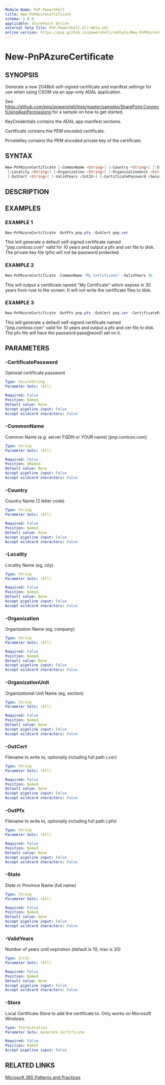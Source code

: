 ```yaml
---
Module Name: PnP.PowerShell
title: New-PnPAzureCertificate
schema: 2.0.0
applicable: SharePoint Online
external help file: PnP.PowerShell.dll-Help.xml
online version: https://pnp.github.io/powershell/cmdlets/New-PnPAzureCertificate.html
---
```

 
# New-PnPAzureCertificate

## SYNOPSIS
Generate a new 2048bit self-signed certificate and manifest settings for use when using CSOM via an app-only ADAL application.

See https://github.com/pnp/powershell/tree/master/samples/SharePoint.ConnectUsingAppPermissions for a sample on how to get started.

KeyCredentials contains the ADAL app manifest sections.

Certificate contains the PEM encoded certificate.

PrivateKey contains the PEM encoded private key of the certificate.

## SYNTAX

```powershell
New-PnPAzureCertificate [-CommonName <String>] [-Country <String>] [-State <String>]
 [-Locality <String>] [-Organization <String>] [-OrganizationUnit <String>] [-OutPfx <String>]
 [-OutCert <String>] [-ValidYears <Int32>] [-CertificatePassword <SecureString>] [-Store <StoreLocation>] [<CommonParameters>]
```

## DESCRIPTION

## EXAMPLES

### EXAMPLE 1
```powershell
New-PnPAzureCertificate -OutPfx pnp.pfx -OutCert pnp.cer
```

This will generate a default self-signed certificate named "pnp.contoso.com" valid for 10 years and output a pfx and cer file to disk. The private key file (pfx) will not be password protected.

### EXAMPLE 2
```powershell
New-PnPAzureCertificate -CommonName "My Certificate" -ValidYears 30
```

This will output a certificate named "My Certificate" which expires in 30 years from now to the screen. It will not write the certificate files to disk.

### EXAMPLE 3
```powershell
New-PnPAzureCertificate -OutPfx pnp.pfx -OutCert pnp.cer -CertificatePassword (ConvertTo-SecureString -String "pass@word1" -AsPlainText -Force)
```

This will generate a default self-signed certificate named "pnp.contoso.com" valid for 10 years and output a pfx and cer file to disk. The pfx file will have the password pass@word1 set on it.

## PARAMETERS

### -CertificatePassword
Optional certificate password

```yaml
Type: SecureString
Parameter Sets: (All)

Required: False
Position: Named
Default value: None
Accept pipeline input: False
Accept wildcard characters: False
```

### -CommonName
Common Name (e.g. server FQDN or YOUR name) [pnp.contoso.com]

```yaml
Type: String
Parameter Sets: (All)

Required: False
Position: 0Named
Default value: None
Accept pipeline input: False
Accept wildcard characters: False
```

### -Country
Country Name (2 letter code)

```yaml
Type: String
Parameter Sets: (All)

Required: False
Position: Named
Default value: None
Accept pipeline input: False
Accept wildcard characters: False
```

### -Locality
Locality Name (eg, city)

```yaml
Type: String
Parameter Sets: (All)

Required: False
Position: Named
Default value: None
Accept pipeline input: False
Accept wildcard characters: False
```

### -Organization
Organization Name (eg, company)

```yaml
Type: String
Parameter Sets: (All)

Required: False
Position: Named
Default value: None
Accept pipeline input: False
Accept wildcard characters: False
```

### -OrganizationUnit
Organizational Unit Name (eg, section)

```yaml
Type: String
Parameter Sets: (All)

Required: False
Position: Named
Default value: None
Accept pipeline input: False
Accept wildcard characters: False
```

### -OutCert
Filename to write to, optionally including full path (.cer)

```yaml
Type: String
Parameter Sets: (All)

Required: False
Position: Named
Default value: None
Accept pipeline input: False
Accept wildcard characters: False
```

### -OutPfx
Filename to write to, optionally including full path (.pfx)

```yaml
Type: String
Parameter Sets: (All)

Required: False
Position: Named
Default value: None
Accept pipeline input: False
Accept wildcard characters: False
```

### -State
State or Province Name (full name)

```yaml
Type: String
Parameter Sets: (All)

Required: False
Position: Named
Default value: None
Accept pipeline input: False
Accept wildcard characters: False
```

### -ValidYears
Number of years until expiration (default is 10, max is 30)

```yaml
Type: Int32
Parameter Sets: (All)

Required: False
Position: Named
Default value: None
Accept pipeline input: False
Accept wildcard characters: False
```

### -Store
Local Certificate Store to add the certificate to. Only works on Microsoft Windows.

```yaml
Type: StoreLocation
Parameter Sets: Generate Certificate

Required: False
Position: Named
Accept pipeline input: False
```

## RELATED LINKS

[Microsoft 365 Patterns and Practices](https://aka.ms/m365pnp)

